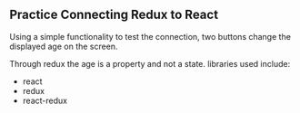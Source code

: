 ## Practice Connecting Redux to React
Using a simple functionality to test the connection, two buttons change the displayed age on the screen.

Through redux the age is a property and not a state. libraries used include:
- react
- redux
- react-redux

